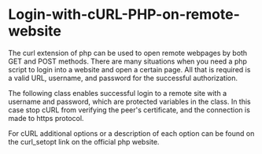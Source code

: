 # Login-with-cURL-PHP-on-remote-website
The curl extension of php can be used to open remote webpages by both GET and POST methods. There are many situations when you need a php script to login into a website and open a certain page. All that is required is a valid URL, username, and password for the successful authorization.


The following class enables successful login to a remote site with a username and password, which are protected variables in the class. In this case stop cURL from verifying the peer's certificate, and the connection is made to https protocol. 

For cURL additional options or a description of each option can be found on the curl_setopt link on the official php website.
